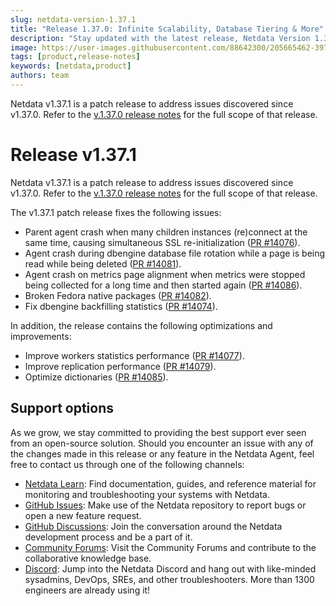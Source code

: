 ```yaml
---
slug: netdata-version-1.37.1
title: "Release 1.37.0: Infinite Scalability, Database Tiering & More"
description: "Stay updated with the latest release, Netdata Version 1.37.1, for advanced features and improvements in infrastructure monitoring. Learn more now."
image: https://user-images.githubusercontent.com/88642300/205665462-39758bd7-65e7-429e-9b57-c72c95c52be1.png
tags: [product,release-notes]
keywords: [netdata,product]
authors: team
---
```


Netdata v1.37.1 is a patch release to address issues discovered since v1.37.0. Refer to the [v.1.37.0 release notes](https://github.com/netdata/netdata/releases/tag/v1.37.0) for the full scope of that release.

<!--truncate-->

# Release v1.37.1

Netdata v1.37.1 is a patch release to address issues discovered since v1.37.0. Refer to the [v.1.37.0 release notes](https://github.com/netdata/netdata/releases/tag/v1.37.0) for the full scope of that release.

The v1.37.1 patch release fixes the following issues:

- Parent agent crash when many children instances (re)connect at the same time, causing simultaneous SSL re-initialization ([PR #14076](https://github.com/netdata/netdata/pull/14076)).
- Agent crash during dbengine database file rotation while a page is being read while being deleted ([PR #14081](https://github.com/netdata/netdata/pull/14081)).
- Agent crash on metrics  page alignment when metrics were stopped being collected for a long time and then started again ([PR #14086](https://github.com/netdata/netdata/pull/14086)).
- Broken Fedora native packages ([PR #14082](https://github.com/netdata/netdata/pull/14082)).
- Fix dbengine backfilling statistics ([PR #14074](https://github.com/netdata/netdata/pull/14074)).

In addition, the release contains the following optimizations and improvements:

- Improve workers statistics performance ([PR #14077](https://github.com/netdata/netdata/pull/14077)).
- Improve replication performance ([PR #14079](https://github.com/netdata/netdata/pull/14079)).
- Optimize dictionaries ([PR #14085](https://github.com/netdata/netdata/pull/14085)).

## Support options

As we grow, we stay committed to providing the best support ever seen from an open-source solution. Should you encounter
an issue with any of the changes made in this release or any feature in the Netdata Agent, feel free to contact us
through one of the following channels:

- [Netdata Learn](https://learn.netdata.cloud/): Find documentation, guides, and reference material for monitoring and troubleshooting your systems with Netdata.
- [GitHub Issues](https://github.com/netdata/netdata/issues): Make use of the Netdata repository to report bugs or open a new feature request.
- [GitHub Discussions](https://github.com/netdata/netdata/discussions): Join the conversation around the Netdata development process and be a part of it.
- [Community Forums](https://community.netdata.cloud/): Visit the Community Forums and contribute to the collaborative knowledge base.
- [Discord](https://discord.gg/2eduZdSeC7): Jump into the Netdata Discord and hang out with like-minded sysadmins, DevOps, SREs, and other troubleshooters. More than 1300 engineers are already using it!
